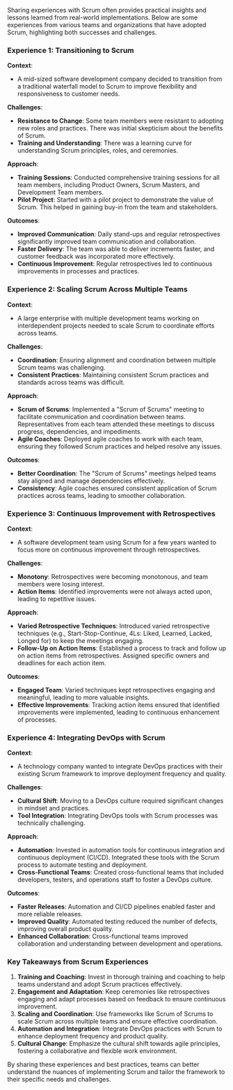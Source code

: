 Sharing experiences with Scrum often provides practical insights and lessons learned from
real-world implementations. Below are some experiences from various teams and
organizations that have adopted Scrum, highlighting both successes and challenges.

### Experience 1: Transitioning to Scrum

**Context**:

- A mid-sized software development company decided to transition from a traditional
  waterfall model to Scrum to improve flexibility and responsiveness to customer needs.

**Challenges**:

- **Resistance to Change**: Some team members were resistant to adopting new roles and
  practices. There was initial skepticism about the benefits of Scrum.
- **Training and Understanding**: There was a learning curve for understanding Scrum
  principles, roles, and ceremonies.

**Approach**:

- **Training Sessions**: Conducted comprehensive training sessions for all team members,
  including Product Owners, Scrum Masters, and Development Team members.
- **Pilot Project**: Started with a pilot project to demonstrate the value of Scrum. This
  helped in gaining buy-in from the team and stakeholders.

**Outcomes**:

- **Improved Communication**: Daily stand-ups and regular retrospectives significantly
  improved team communication and collaboration.
- **Faster Delivery**: The team was able to deliver increments faster, and customer
  feedback was incorporated more effectively.
- **Continuous Improvement**: Regular retrospectives led to continuous improvements in
  processes and practices.

### Experience 2: Scaling Scrum Across Multiple Teams

**Context**:

- A large enterprise with multiple development teams working on interdependent projects
  needed to scale Scrum to coordinate efforts across teams.

**Challenges**:

- **Coordination**: Ensuring alignment and coordination between multiple Scrum teams was
  challenging.
- **Consistent Practices**: Maintaining consistent Scrum practices and standards across
  teams was difficult.

**Approach**:

- **Scrum of Scrums**: Implemented a "Scrum of Scrums" meeting to facilitate communication
  and coordination between teams. Representatives from each team attended these meetings
  to discuss progress, dependencies, and impediments.
- **Agile Coaches**: Deployed agile coaches to work with each team, ensuring they followed
  Scrum practices and helped resolve any issues.

**Outcomes**:

- **Better Coordination**: The "Scrum of Scrums" meetings helped teams stay aligned and
  manage dependencies effectively.
- **Consistency**: Agile coaches ensured consistent application of Scrum practices across
  teams, leading to smoother collaboration.

### Experience 3: Continuous Improvement with Retrospectives

**Context**:

- A software development team using Scrum for a few years wanted to focus more on
  continuous improvement through retrospectives.

**Challenges**:

- **Monotony**: Retrospectives were becoming monotonous, and team members were losing
  interest.
- **Action Items**: Identified improvements were not always acted upon, leading to
  repetitive issues.

**Approach**:

- **Varied Retrospective Techniques**: Introduced varied retrospective techniques (e.g.,
  Start-Stop-Continue, 4Ls: Liked, Learned, Lacked, Longed for) to keep the meetings
  engaging.
- **Follow-Up on Action Items**: Established a process to track and follow up on action
  items from retrospectives. Assigned specific owners and deadlines for each action item.

**Outcomes**:

- **Engaged Team**: Varied techniques kept retrospectives engaging and meaningful, leading
  to more valuable insights.
- **Effective Improvements**: Tracking action items ensured that identified improvements
  were implemented, leading to continuous enhancement of processes.

### Experience 4: Integrating DevOps with Scrum

**Context**:

- A technology company wanted to integrate DevOps practices with their existing Scrum
  framework to improve deployment frequency and quality.

**Challenges**:

- **Cultural Shift**: Moving to a DevOps culture required significant changes in mindset
  and practices.
- **Tool Integration**: Integrating DevOps tools with Scrum processes was technically
  challenging.

**Approach**:

- **Automation**: Invested in automation tools for continuous integration and continuous
  deployment (CI/CD). Integrated these tools with the Scrum process to automate testing
  and deployment.
- **Cross-Functional Teams**: Created cross-functional teams that included developers,
  testers, and operations staff to foster a DevOps culture.

**Outcomes**:

- **Faster Releases**: Automation and CI/CD pipelines enabled faster and more reliable
  releases.
- **Improved Quality**: Automated testing reduced the number of defects, improving overall
  product quality.
- **Enhanced Collaboration**: Cross-functional teams improved collaboration and
  understanding between development and operations.

### Key Takeaways from Scrum Experiences

1. **Training and Coaching**: Invest in thorough training and coaching to help teams
   understand and adopt Scrum practices effectively.
2. **Engagement and Adaptation**: Keep ceremonies like retrospectives engaging and adapt
   processes based on feedback to ensure continuous improvement.
3. **Scaling and Coordination**: Use frameworks like Scrum of Scrums to scale Scrum across
   multiple teams and ensure effective coordination.
4. **Automation and Integration**: Integrate DevOps practices with Scrum to enhance
   deployment frequency and product quality.
5. **Cultural Change**: Emphasize the cultural shift towards agile principles, fostering a
   collaborative and flexible work environment.

By sharing these experiences and best practices, teams can better understand the nuances
of implementing Scrum and tailor the framework to their specific needs and challenges.
